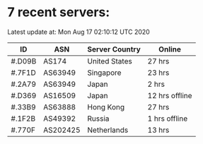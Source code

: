 # 7 recent servers:

Latest update at: Mon Aug 17 02:10:12 UTC 2020

| ID | ASN | Server Country | Online |
| -- | --- | -------------- | ------ |
| #.D09B | AS174 | United States | 27 hrs |
| #.7F1D | AS63949 | Singapore | 23 hrs |
| #.2A79 | AS63949 | Japan | 2 hrs |
| #.D369 | AS16509 | Japan | 12 hrs offline |
| #.33B9 | AS63888 | Hong Kong | 27 hrs |
| #.1F2B | AS49392 | Russia | 1 hrs offline |
| #.770F | AS202425 | Netherlands | 13 hrs |

